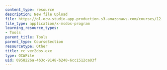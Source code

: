 ```yaml
---
content_type: resource
description: New file Upload
file: https://ol-ocw-studio-app-production.s3.amazonaws.com/courses/12-811-tropical-meteorology-spring-2011/0958226a4b3c9148b2406cc1512ca03f_rc_ver2dos.exe
file_type: application/x-msdos-program
learning_resource_types:
- Tools
parent_title: Tools
parent_type: CourseSection
resourcetype: Other
title: rc_ver2dos.exe
type: OCWFile
uid: 0958226a-4b3c-9148-b240-6cc1512ca03f
---
```

